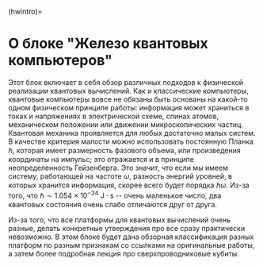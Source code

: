 (hwintro)=

# О блоке "Железо квантовых компьютеров"

Этот блок включает в себя обзор различных подходов к физической реализации квантовых вычислений. Как и классические компьютеры, квантовые компьютеры вовсе не обязаны быть основаны на какой-то одном физическом принципе работы: информация может храниться в токах и напряжениях в электрической схеме, спинах атомов, механическом положении или движении микроскопических частиц. Квантовая механика проявляется для любых достаточно малых систем. В качестве критерия малости можно использовать постоянную Планка $\hbar$, которая имеет размерность фазового объема, или произведения координаты на импульс; это отражается и в принципе неопределенность Гейзенберга. Это значит, что если мы имеем систему, работающей на частоте $\omega$, разность энергий уровней, в которых хранится информация, скорее всего будет порядка $\hbar \omega$. Из-за того, что $\hbar\sim 1.054\times 10^{-34}~\mathrm{J}\cdot\mathrm{s}$ -- очень маленькое число, два квантовых состояния очень слабо отличаются друг от друга.

Из-за того, что все платформы для квантовых вычислений очень разные, делать конкретные утверждения про все сразу практически невозможно. В этом блоке будет дана обзорная классификация разных платформ по разным признакам со ссылками на оригинальные работы, а затем более подробная лекция про сверхпроводниковые кубиты.
